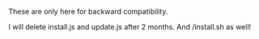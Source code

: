 These are only here for backward compatibility.

I will delete install.js and update.js after 2 months.
And /install.sh as well!